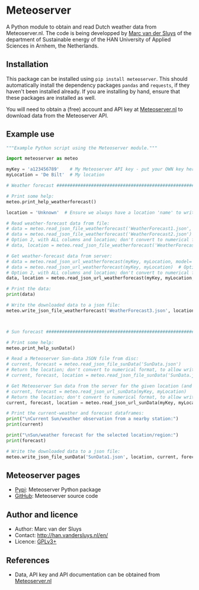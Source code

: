# Meteoserver #

A Python module to obtain and read Dutch weather data from Meteoserver.nl.  The code is being developped by
[Marc van der Sluys](http://han.vandersluys.nl/en/) of the department of Sustainable energy of the HAN
University of Applied Sciences in Arnhem, the Netherlands.


## Installation ##

This package can be installed using `pip install meteoserver`.  This should automatically install the
dependency packages `pandas` and `requests`, if they haven't been installed already.  If you are installing by
hand, ensure that these packages are installed as well.

You will need to obtain a (free) account and API key at [Meteoserver.nl](https://meteoserver.nl/) to download
data from the Meteoserver API.


## Example use ##

```python
"""Example Python script using the Meteoserver module."""

import meteoserver as meteo

myKey = 'a123456789'    # My Meteoserver API key - put your OWN key here!
myLocation = 'De Bilt'  # My location

# Weather forecast #################################################################################

# Print some help:
meteo.print_help_weatherforecast()

location = 'Unknown'  # Ensure we always have a location 'name' to write to file.

# Read weather-forecast data from file:
# data = meteo.read_json_file_weatherforecast('WeatherForecast1.json', full=True)  # Option 1: HARMONIE/HiRLAM (48 (42?) hours)
# data = meteo.read_json_file_weatherforecast('WeatherForecast2.json')  # Option 2: GFS (4/10 days), useful columns only, no location
# Option 2, with ALL columns and location; don't convert to numerical format, to allow writing to file later:
# data, location = meteo.read_json_file_weatherforecast('WeatherForecast2.json', full=True, loc=True, numeric=False)

# Get weather-forecast data from server:
# data = meteo.read_json_url_weatherforecast(myKey, myLocation, model='HARMONIE')  # Option 1: HARMONIE/HiRLAM
# data = meteo.read_json_url_weatherforecast(myKey, myLocation)  # Option 2 (default): GFS, useful columns only, no location
# Option 2, with ALL columns and location; don't convert to numerical format, to allow writing to file later:
data, location = meteo.read_json_url_weatherforecast(myKey, myLocation, full=True, loc=True, numeric=False)

# Print the data:
print(data)

# Write the downloaded data to a json file:
meteo.write_json_file_weatherforecast('WeatherForecast3.json', location, data)



# Sun forecast #####################################################################################

# Print some help:
meteo.print_help_sunData()

# Read a Meteoserver Sun-data JSON file from disc:
# current, forecast = meteo.read_json_file_sunData('SunData.json')
# Return the location; don't convert to numerical format, to allow writing to file later:
# current, forecast, location = meteo.read_json_file_sunData('SunData.json', loc=True, numeric=False)

# Get Meteoserver Sun data from the server for the given location (and key):
# current, forecast = meteo.read_json_url_sunData(myKey, myLocation)
# Return the location; don't convert to numerical format, to allow writing to file later:
current, forecast, location = meteo.read_json_url_sunData(myKey, myLocation, loc=True, numeric=False)

# Print the current-weather and forecast dataframes:
print("\nCurrent Sun/weather observation from a nearby station:")
print(current)

print("\nSun/weather forecast for the selected location/region:")
print(forecast)

# Write the downloaded data to a json file:
meteo.write_json_file_sunData('SunData1.json', location, current, forecast)
```

## Meteoserver pages ##

* [Pypi](https://pypi.org/project/meteoserver/): Meteoserver Python package
* [GitHub](https://github.com/MarcvdSluys/Meteoserver): Meteoserver source code


## Author and licence ##

* Author: Marc van der Sluys
* Contact: http://han.vandersluys.nl/en/
* Licence: [GPLv3+](https://www.gnu.org/licenses/gpl.html)


## References ##

* Data, API key and API documentation can be obtained from [Meteoserver.nl](https://meteoserver.nl/)
